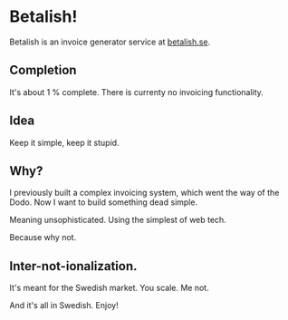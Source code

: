 # Betalish!

Betalish is an invoice generator service at [betalish.se](https://betalish.se/).

## Completion 

It's about 1 % complete. There is currenty no invoicing functionality.

## Idea

Keep it simple, keep it stupid.

## Why?

I previously built a complex invoicing system, which went the way of the Dodo.
Now I want to build something dead simple.

Meaning unsophisticated. Using the simplest of web tech.

Because why not.

## Inter-not-ionalization.

It's meant for the Swedish market. You scale. Me not.

And it's all in Swedish. Enjoy!
